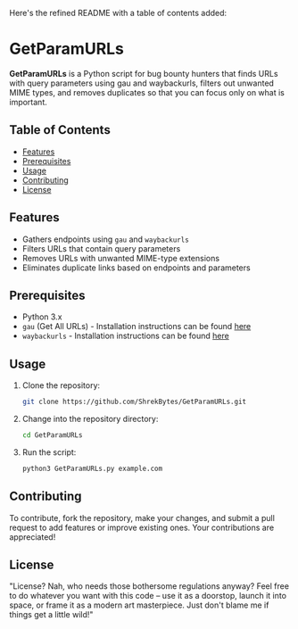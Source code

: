 Here's the refined README with a table of contents added:

# GetParamURLs

**GetParamURLs** is a Python script for bug bounty hunters that finds URLs with query parameters using gau and waybackurls, filters out unwanted MIME types, and removes duplicates so that you can focus only on what is important.

## Table of Contents

- [Features](#features)
- [Prerequisites](#prerequisites)
- [Usage](#usage)
- [Contributing](#contributing)
- [License](#license)

## Features

- Gathers endpoints using `gau` and `waybackurls`
- Filters URLs that contain query parameters
- Removes URLs with unwanted MIME-type extensions
- Eliminates duplicate links based on endpoints and parameters

## Prerequisites

- Python 3.x
- `gau` (Get All URLs) - Installation instructions can be found [here](https://github.com/lc/gau)
- `waybackurls` - Installation instructions can be found [here](https://github.com/tomnomnom/waybackurls)

## Usage

1. Clone the repository:

    ```sh
    git clone https://github.com/ShrekBytes/GetParamURLs.git
    ```

2. Change into the repository directory:

    ```sh
    cd GetParamURLs
    ```

3. Run the script:

    ```sh
    python3 GetParamURLs.py example.com
    ```

## Contributing

To contribute, fork the repository, make your changes, and submit a pull request to add features or improve existing ones. Your contributions are appreciated!

## License

"License? Nah, who needs those bothersome regulations anyway? Feel free to do whatever you want with this code – use it as a doorstop, launch it into space, or frame it as a modern art masterpiece. Just don't blame me if things get a little wild!"
